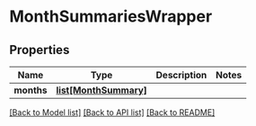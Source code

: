 # MonthSummariesWrapper

## Properties
Name | Type | Description | Notes
------------ | ------------- | ------------- | -------------
**months** | [**list[MonthSummary]**](MonthSummary.md) |  | 

[[Back to Model list]](../README.md#documentation-for-models) [[Back to API list]](../README.md#documentation-for-api-endpoints) [[Back to README]](../README.md)


